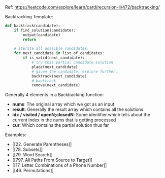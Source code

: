 Ref:
https://leetcode.com/explore/learn/card/recursion-ii/472/backtracking/

Backtracking Template:

```python
def backtrack(candidate):
    if find_solution(candidate):
        output(candidate)
        return
    
    # iterate all possible candidates.
    for next_candidate in list_of_candidates:
        if is_valid(next_candidate):
            # try this partial candidate solution
            place(next_candidate)
            # given the candidate, explore further.
            backtrack(next_candidate)
            # backtrack
            remove(next_candidate)
```

Generally 4 elements in a Backtracking function:
- **nums**: The original array which we got as an input
- **result**: Generally the result array which contains all the solutions 
- **idx** **/** **visited / openN;closedN**: Some identifier which tells about the current index in the nums that is getting processed
- **cur**: Which contains the partial solution thus far


Examples:
- [[22. Generate Parentheses]]
- [[78. Subsets]]
- [[79. Word Search]]
- [[797. All Paths From Source to Target]]
- [[17. Letter Combinations of a Phone Number]]
- [[46. Permutations]]